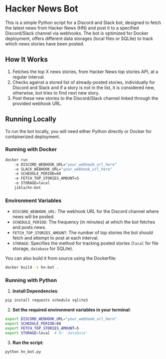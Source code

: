 # Hacker News Bot

This is a simple Python script for a Discord and Slack bot, designed to fetch the latest news from Hacker News (HN) and post it to a specified Discord/Slack channel via webhooks. The bot is optimized for Docker deployment, offers different data storages (local files or SQLite) to track which news stories have been posted.

## How It Works

1. Fetches the top X news stories, from Hacker News top stories API, at a regular interval.
2. Checks against a stored list of already-posted stories, individually for Discord and Slack and if a story is not in the list, it is considered new, otherwise, bot tries to find next new story.
3. Post these new stories to the Discord/Slack channel linked through the provided webhook URL.

## Running Locally

To run the bot locally, you will need either Python directly or Docker for containerized deployment.

### Running with Docker

```bash
docker run
    -e DISCORD_WEBHOOK_URL="your_webhook_url_here"
    -e SLACK_WEBHOOK_URL="your_webhook_url_here"
    -e SCHEDULE_PERIOD=60
    -e FETCH_TOP_STORIES_AMOUNT=5
    -e STORAGE=local
    jibla/hn-bot
```

### Environment Variables

- `DISCORD_WEBHOOK_URL`: The webhook URL for the Discord channel where news will be posted.
- `SCHEDULE_PERIOD`: The frequency (in minutes) at which the bot fetches and posts news.
- `FETCH_TOP_STORIES_AMOUNT`: The number of top stories the bot should fetch and attempt to post at each interval.
- `STORAGE`: Specifies the method for tracking posted stories (`local` for file storage, `database` for SQLite).

You can also build it from source using the Dockerfile:

```bash
docker build -t hn-bot .
```

### Running with Python

1. **Install Dependencies**:
```bash
pip install requests schedule sqlite3
```
2. **Set the required environment variables in your terminal**:
```bash
export DISCORD_WEBHOOK_URL="your_webhook_url_here"
export SCHEDULE_PERIOD=60
export FETCH_TOP_STORIES_AMOUNT=5
export STORAGE=local  # Or 'database'
```
3. **Run the script**:
```bash
python hn_bot.py
```

